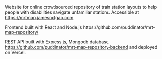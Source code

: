 Website for online crowdsourced repository of train station layouts to help people with disabilities navigate unfamiliar stations. 
Accessible at https://mrtmap.jamesnotgao.com

Frontend built with React and Node.js 
https://github.com/puddinator/mrt-map-repository/

REST API built with Express.js, Mongodb database.
https://github.com/puddinator/mrt-map-repository-backend
and deployed on Vercel.
